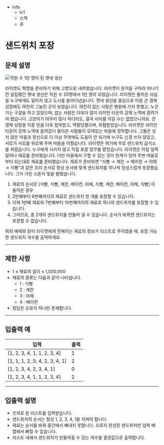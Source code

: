 - info
    - lv1
    - 스택
    - 큐

# 샌드위치 포장

## 문제 설명

![직원 수 1만 명이 된 캣네 생선](./6_1.png)

라이캣도 혁명을 준비하기 위해 고향으로 내려왔습니다. 라이캣이 원석을 구하러 떠나기 전 설립했던 캣네 생선은 직원 수 20명에서 1만 명이 되었습니다. 
라이캣은 돌아온 사실을 누구에게도 알리지 않고 도시를 돌아다녔습니다. 캣네 생선을 중심으로 이룬 큰 경제 성장에도 여전히 그늘진 곳이 보였습니다. 여전히 없는 사람은 병원에 가지 못했고, 누군가는 구걸을 하고 있었으며, 없는 사람은 더욱더 많이 라이언 타운의 강제 노역에 끌려가야 했습니다. 고양이가 아무리 많다 하더라도, 결국 사자를 이길 수는 없었으니까요. 큰 경제 성장을 이룬 만큼 더욱 핍박받고, 약탈당했으며, 위협받았습니다.
라이캣은 라이언 타운의 강제 노역에 끌려갔다 돌아온 사람들이 모여있는 마을에 정착합니다. 그들은 성치 않은 마음과 정신으로 더 이상 무엇에도 도움이 안 되기에 누구도 신경 쓰지 않았고, 서로가 서로를 위로해 주며 마을을 이뤘습니다.
라이캣은 여기에 무료 샌드위치 급식소를 차렸습니다. 누구에게 시키지 않고 직접 포장 업무를 맡았습니다. 라이캣은 아침 일찍 일어나 재료를 준비했습니다. 다만 마을에서 구할 수 있는 것이 한계가 있어 주변 마을로부터 되는대로 재료를 준비했습니다. 재료가 준비되면 "식빵 → 계란 → 베이컨 → 야채 → 식빵"과 같은 조리 순서로 항상 순서에 맞게 샌드위치를 하나씩 정성스럽게 포장했습니다. 그가 가진 스톤이 빛을 발했습니다.

1. 재료의 순서로 [식빵, 식빵, 계란, 베이컨, 야채, 식빵, 계란, 베이컨, 야채, 식빵] 이 들어온 경우 
2. 2번째부터 6번째까지의 재료로 샌드위치 한 개를 포장할 수 있습니다.
3. 이제 1번째 재료와 7번째부터 10번째까지의 재료로 하나의 샌드위치를 포장할 수 있습니다. 
4. 그러므로, 총 2개의 샌드위치를 만들어 낼 수 있습니다. 순서가 바뀌면 샌드위치는 포장할 수 없습니다.

위의 예제와 같이 라이캣에게 전해지는 재료의 정보가 리스트로 주어졌을 때, 포장 가능한 샌드위치 개수를 출력하세요.

---

## 제한 사항

- 1 ≤ 재료의 길이 ≤ 1,000,000
- 재료의 종류는 다음과 같이 나타냅니다.
  - 1 : 식빵
  - 2 : 계란
  - 3 : 야채
  - 4 : 베이컨
- 정답은 오로지 하나만 존재합니다.

---

## 입출력 예

| 입력                                | 출력  |
| ---------------------------------------- | ------- |
| [1, 2, 3, 4, 1, 1, 2, 3, 4] | 1 |
| [1, 1, 1, 2, 3, 4, 2, 3, 4, 1] | 2 |
| [1, 2, 3, 4, 2, 3, 4, 1] | 0 |
| [1, 2, 3, 4, 1, 1, 2, 3, 4] | 2 |

---

## 입출력 설명
- 숫자로 된 리스트를 입력받습니다.
- 샌드위치의 순서는 항상 1, 2, 3, 4, 1을 지켜야 합니다.
- 재료는 순서를 바꿔 중간에서 빼내지 못합니다. 오로지 완성된 샌드위치만 입력 배열에서 빠질 수 있습니다.
- 리스트 내에서 샌드위치가 만들어질 수 있는 개수를 결괏값으로 출력합니다.


